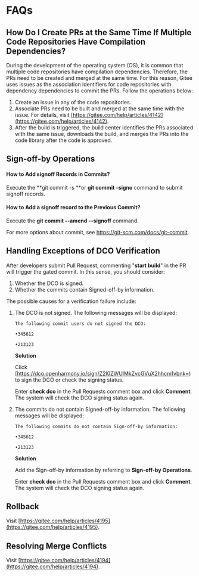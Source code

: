 # FAQs<a name="EN-US_TOPIC_0000001053622377"></a>

## How Do I Create PRs at the Same Time If Multiple Code Repositories Have Compilation Dependencies?<a name="section169732563435"></a>

During the development of the operating system \(OS\), it is common that multiple code repositories have compilation dependencies. Therefore, the PRs need to be created and merged at the same time. For this reason, Gitee uses issues as the association identifiers for code repositories with dependency dependencies to commit the PRs. Follow the operations below:

1. Create an issue in any of the code repositories.
2. Associate PRs need to be built and merged at the same time with the issue. For details, visit  [https://gitee.com/help/articles/4142](https://gitee.com/help/articles/4142).
3. After the build is triggered, the build center identifies the PRs associated with the same issue, downloads the build, and merges the PRs into the code library after the code is approved.

## Sign-off-by Operations<a name="section-sign-off"></a>

#### How to Add signoff Records in Commits?

Execute the **git commit -s **or **git commit –signo** command to submit signoff records.

#### How to Add a signoff record to the Previous Commit?

Execute the **git commit --amend --signoff** command.

For more options about commit, see [https://](https://git-scm.com/docs/git-commit)[git-scm.com/docs/git-commit](https://git-scm.com/docs/git-commit).

## Handling Exceptions of DCO Verification<a name="section-dco"></a>

After developers submit Pull Request, commenting "**start build**" in the PR will trigger the gated commit. In this sense, you should consider:

1. Whether the DCO is signed.
2. Whether the commits contain Signed-off-by information.

The possible causes for a verification failure include:

1. The DCO is not signed. The following messages will be displayed:

   ```
   The following commit users do not signed the DCO:

   •345612

   •213123
   ```

   **Solution**

   Click [https://dco.openharmony.io/sign/Z2l0ZWUlMkZvcGVuX2hhcm1vbnk=) to sign the DCO or check the signing status. 

   Enter **check dco** in the Pull Requests comment box and click **Comment**. The system will check the DCO signing status again.

2. The commits do not contain Signed-off-by information. The following messages will be displayed:

   ```
   The following commits do not contain Sign-off-by information:

   •345612

   •213123
   ```

   **Solution**

   Add the Sign-off-by information by referring to **Sign-off-by Operations**.

   Enter **check dco** in the Pull Requests comment box and click **Comment**. The system will check the DCO signing status again.

## Rollback<a name="section479422315253"></a>

Visit  [https://gitee.com/help/articles/4195](https://gitee.com/help/articles/4195).

## Resolving Merge Conflicts<a name="section94417232274"></a>

Visit  [https://gitee.com/help/articles/4194](https://gitee.com/help/articles/4194).

